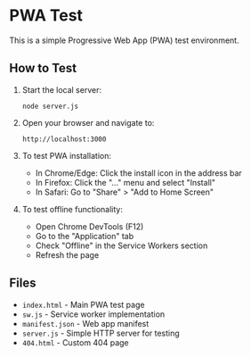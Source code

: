 # PWA Test

This is a simple Progressive Web App (PWA) test environment.

## How to Test

1. Start the local server:
   ```
   node server.js
   ```

2. Open your browser and navigate to:
   ```
   http://localhost:3000
   ```

3. To test PWA installation:
   - In Chrome/Edge: Click the install icon in the address bar
   - In Firefox: Click the "..." menu and select "Install"
   - In Safari: Go to "Share" > "Add to Home Screen"

4. To test offline functionality:
   - Open Chrome DevTools (F12)
   - Go to the "Application" tab
   - Check "Offline" in the Service Workers section
   - Refresh the page

## Files

- `index.html` - Main PWA test page
- `sw.js` - Service worker implementation
- `manifest.json` - Web app manifest
- `server.js` - Simple HTTP server for testing
- `404.html` - Custom 404 page
